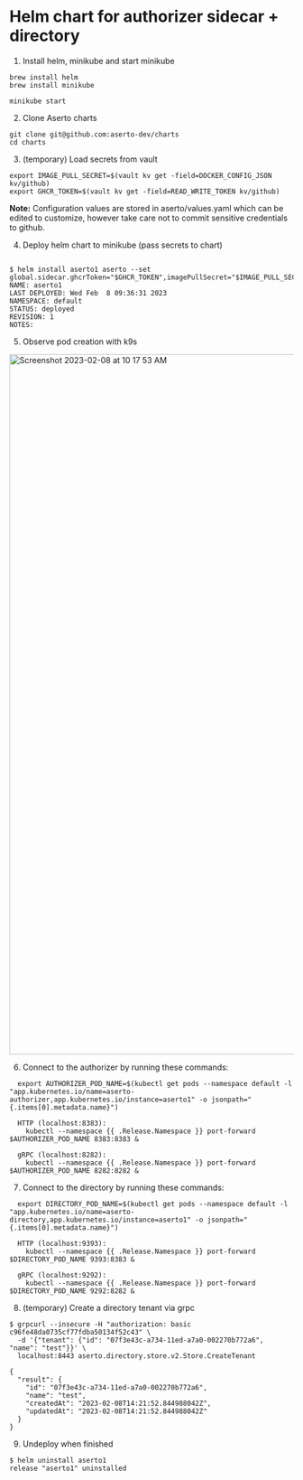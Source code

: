 # Helm chart for authorizer sidecar + directory

1. Install helm, minikube and start minikube
```
brew install helm
brew install minikube

minikube start
```

2. Clone Aserto charts
````
git clone git@github.com:aserto-dev/charts
cd charts
````

3. (temporary) Load secrets from vault
````
export IMAGE_PULL_SECRET=$(vault kv get -field=DOCKER_CONFIG_JSON kv/github)
export GHCR_TOKEN=$(vault kv get -field=READ_WRITE_TOKEN kv/github)
````

**Note:** Configuration values are stored in aserto/values.yaml which can be edited to customize, however take care not to commit sensitive credentials to github.


4. Deploy helm chart to minikube (pass secrets to chart)
````

$ helm install aserto1 aserto --set global.sidecar.ghcrToken="$GHCR_TOKEN",imagePullSecret="$IMAGE_PULL_SECRET"
NAME: aserto1
LAST DEPLOYED: Wed Feb  8 09:36:31 2023
NAMESPACE: default
STATUS: deployed
REVISION: 1
NOTES:
````

5. Observe pod creation with k9s

<img width="1240" alt="Screenshot 2023-02-08 at 10 17 53 AM" src="https://user-images.githubusercontent.com/3091714/217571657-3f4d5e3d-6b3c-4492-b3c8-b52237df7268.png">


6. Connect to the authorizer by running these commands:
````
  export AUTHORIZER_POD_NAME=$(kubectl get pods --namespace default -l "app.kubernetes.io/name=aserto-authorizer,app.kubernetes.io/instance=aserto1" -o jsonpath="{.items[0].metadata.name}")

  HTTP (localhost:8383):
    kubectl --namespace {{ .Release.Namespace }} port-forward $AUTHORIZER_POD_NAME 8383:8383 &

  gRPC (localhost:8282):
    kubectl --namespace {{ .Release.Namespace }} port-forward $AUTHORIZER_POD_NAME 8282:8282 &
````

7. Connect to the directory by running these commands:
````
  export DIRECTORY_POD_NAME=$(kubectl get pods --namespace default -l "app.kubernetes.io/name=aserto-directory,app.kubernetes.io/instance=aserto1" -o jsonpath="{.items[0].metadata.name}")

  HTTP (localhost:9393):
    kubectl --namespace {{ .Release.Namespace }} port-forward $DIRECTORY_POD_NAME 9393:8383 &

  gRPC (localhost:9292):
    kubectl --namespace {{ .Release.Namespace }} port-forward $DIRECTORY_POD_NAME 9292:8282 &
````

8. (temporary) Create a directory tenant via grpc
````
$ grpcurl --insecure -H "authorization: basic c96fe48da0735cf77fdba50134f52c43" \
  -d '{"tenant": {"id": "07f3e43c-a734-11ed-a7a0-002270b772a6", "name": "test"}}' \
  localhost:8443 aserto.directory.store.v2.Store.CreateTenant

{
  "result": {
    "id": "07f3e43c-a734-11ed-a7a0-002270b772a6",
    "name": "test",
    "createdAt": "2023-02-08T14:21:52.844988042Z",
    "updatedAt": "2023-02-08T14:21:52.844988042Z"
  }
}
````

9. Undeploy when finished
````
$ helm uninstall aserto1
release "aserto1" uninstalled
